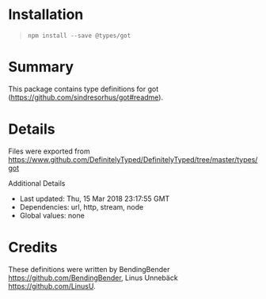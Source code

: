 # Installation
> `npm install --save @types/got`

# Summary
This package contains type definitions for got (https://github.com/sindresorhus/got#readme).

# Details
Files were exported from https://www.github.com/DefinitelyTyped/DefinitelyTyped/tree/master/types/got

Additional Details
 * Last updated: Thu, 15 Mar 2018 23:17:55 GMT
 * Dependencies: url, http, stream, node
 * Global values: none

# Credits
These definitions were written by BendingBender <https://github.com/BendingBender>, Linus Unnebäck <https://github.com/LinusU>.
